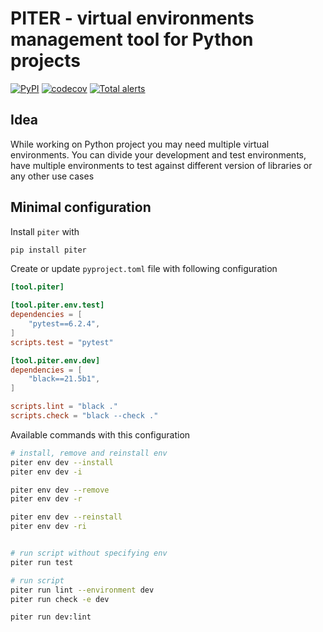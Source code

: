 # PITER - virtual environments management tool for Python projects

[![PyPI](https://img.shields.io/pypi/v/piter)](https://pypi.org/project/piter/)
[![codecov](https://codecov.io/gh/mishankov/piter/branch/main/graph/badge.svg?token=13EL00ZJO9)](https://codecov.io/gh/mishankov/piter)
[![Total alerts](https://img.shields.io/lgtm/alerts/g/mishankov/piter.svg?logo=lgtm&logoWidth=18)](https://lgtm.com/projects/g/mishankov/piter/alerts/)

## Idea
While working on Python project you may need multiple virtual environments. You can divide your development and test environments, have multiple environments to test against different version of libraries or any other use cases

## Minimal configuration

Install `piter` with

```bash
pip install piter
```

Create or update `pyproject.toml` file with following configuration

```toml
[tool.piter]

[tool.piter.env.test]
dependencies = [
	"pytest==6.2.4", 
]
scripts.test = "pytest"

[tool.piter.env.dev]
dependencies = [
	"black==21.5b1",
]

scripts.lint = "black ."
scripts.check = "black --check ."
```

Available commands with this configuration

```bash
# install, remove and reinstall env 
piter env dev --install
piter env dev -i

piter env dev --remove
piter env dev -r

piter env dev --reinstall
piter env dev -ri


# run script without specifying env
piter run test

# run script
piter run lint --environment dev
piter run check -e dev

piter run dev:lint
```
